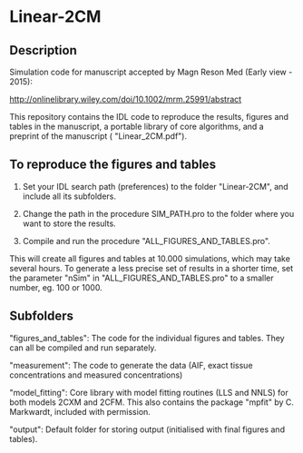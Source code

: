 # Linear-2CM

Description
-----------

Simulation code for manuscript accepted by Magn Reson Med (Early view - 2015):

http://onlinelibrary.wiley.com/doi/10.1002/mrm.25991/abstract

This repository contains the IDL code to reproduce the results, figures and tables in the manuscript, a portable library of core algorithms, and a preprint of the manuscript ( "Linear_2CM.pdf").

To reproduce the figures and tables
-----------------------------------

1) Set your IDL search path (preferences) to the folder "Linear-2CM", and include all its subfolders.

2) Change the path in the procedure SIM_PATH.pro to the folder where you want to store the results. 

3) Compile and run the procedure "ALL_FIGURES_AND_TABLES.pro". 

This will create all figures and tables at 10.000 simulations, which may take several hours. To generate a less precise set of results in a shorter time, set the parameter "nSim" in "ALL_FIGURES_AND_TABLES.pro" to a smaller number, eg. 100 or 1000.

Subfolders
----------

"figures_and_tables": The code for the individual figures and tables. They can all be compiled and run separately.

"measurement": The code to generate the data (AIF, exact tissue concentrations and measured concentrations)

"model_fitting": Core library with model fitting routines (LLS and NNLS) for both models 2CXM and 2CFM. This also contains the package "mpfit" by C. Markwardt, included with permission. 

"output": Default folder for storing output (initialised with final figures and tables).
